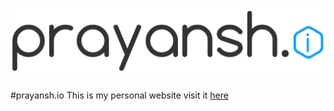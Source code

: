 ![alt tag](https://github.com/prayansh/prayansh.github.io/blob/master/images/prayansh-io-alt.png)
===========

#prayansh.io
This is my personal website
visit it [here](https://prayansh.github.io)